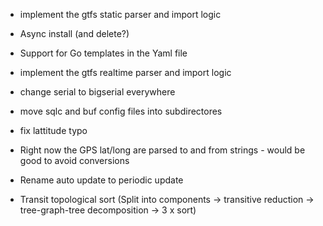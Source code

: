 - implement the gtfs static parser and import logic
- Async install (and delete?)
- Support for Go templates in the Yaml file
- implement the gtfs realtime parser and import logic
- change serial to bigserial everywhere

- move sqlc and buf config files into subdirectores
- fix lattitude typo
- Right now the GPS lat/long are parsed to and from strings - would be good to avoid conversions
- Rename auto update to periodic update

- Transit topological sort (Split into components -> transitive reduction -> tree-graph-tree decomposition -> 3 x sort)
